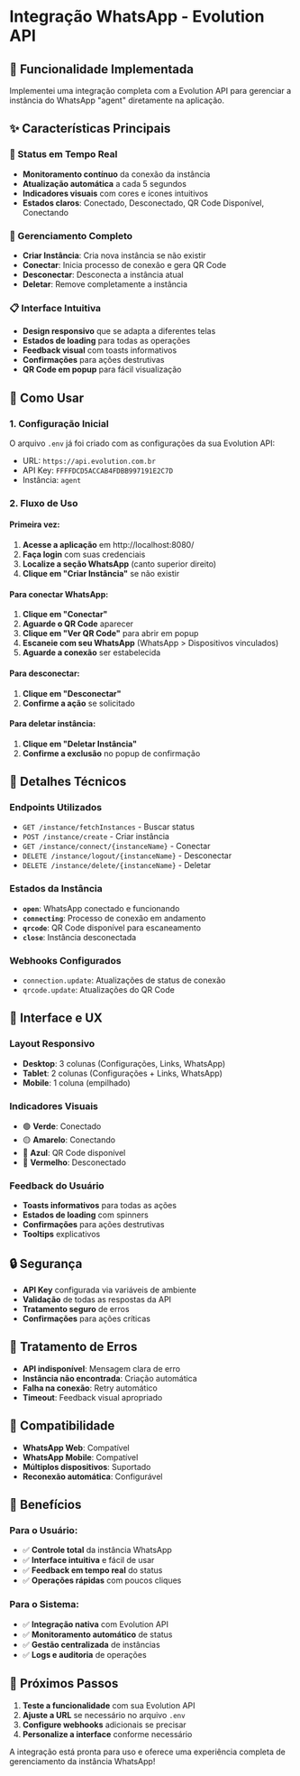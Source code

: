 # Integração WhatsApp - Evolution API

## 🚀 Funcionalidade Implementada

Implementei uma integração completa com a Evolution API para gerenciar a instância do WhatsApp "agent" diretamente na aplicação.

## ✨ Características Principais

### 📱 Status em Tempo Real
- **Monitoramento contínuo** da conexão da instância
- **Atualização automática** a cada 5 segundos
- **Indicadores visuais** com cores e ícones intuitivos
- **Estados claros**: Conectado, Desconectado, QR Code Disponível, Conectando

### 🔗 Gerenciamento Completo
- **Criar Instância**: Cria nova instância se não existir
- **Conectar**: Inicia processo de conexão e gera QR Code
- **Desconectar**: Desconecta a instância atual
- **Deletar**: Remove completamente a instância

### 📋 Interface Intuitiva
- **Design responsivo** que se adapta a diferentes telas
- **Estados de loading** para todas as operações
- **Feedback visual** com toasts informativos
- **Confirmações** para ações destrutivas
- **QR Code em popup** para fácil visualização

## 🎯 Como Usar

### 1. Configuração Inicial
O arquivo `.env` já foi criado com as configurações da sua Evolution API:
- URL: `https://api.evolution.com.br`
- API Key: `FFFFDCD5ACCAB4FDBB997191E2C7D`
- Instância: `agent`

### 2. Fluxo de Uso

#### Primeira vez:
1. **Acesse a aplicação** em http://localhost:8080/
2. **Faça login** com suas credenciais
3. **Localize a seção WhatsApp** (canto superior direito)
4. **Clique em "Criar Instância"** se não existir

#### Para conectar WhatsApp:
1. **Clique em "Conectar"**
2. **Aguarde o QR Code** aparecer
3. **Clique em "Ver QR Code"** para abrir em popup
4. **Escaneie com seu WhatsApp** (WhatsApp > Dispositivos vinculados)
5. **Aguarde a conexão** ser estabelecida

#### Para desconectar:
1. **Clique em "Desconectar"**
2. **Confirme a ação** se solicitado

#### Para deletar instância:
1. **Clique em "Deletar Instância"**
2. **Confirme a exclusão** no popup de confirmação

## 🔧 Detalhes Técnicos

### Endpoints Utilizados
- `GET /instance/fetchInstances` - Buscar status
- `POST /instance/create` - Criar instância
- `GET /instance/connect/{instanceName}` - Conectar
- `DELETE /instance/logout/{instanceName}` - Desconectar
- `DELETE /instance/delete/{instanceName}` - Deletar

### Estados da Instância
- **`open`**: WhatsApp conectado e funcionando
- **`connecting`**: Processo de conexão em andamento
- **`qrcode`**: QR Code disponível para escaneamento
- **`close`**: Instância desconectada

### Webhooks Configurados
- `connection.update`: Atualizações de status de conexão
- `qrcode.update`: Atualizações do QR Code

## 🎨 Interface e UX

### Layout Responsivo
- **Desktop**: 3 colunas (Configurações, Links, WhatsApp)
- **Tablet**: 2 colunas (Configurações + Links, WhatsApp)
- **Mobile**: 1 coluna (empilhado)

### Indicadores Visuais
- 🟢 **Verde**: Conectado
- 🟡 **Amarelo**: Conectando
- 🔵 **Azul**: QR Code disponível
- 🔴 **Vermelho**: Desconectado

### Feedback do Usuário
- **Toasts informativos** para todas as ações
- **Estados de loading** com spinners
- **Confirmações** para ações destrutivas
- **Tooltips** explicativos

## 🔒 Segurança

- **API Key** configurada via variáveis de ambiente
- **Validação** de todas as respostas da API
- **Tratamento seguro** de erros
- **Confirmações** para ações críticas

## 🚨 Tratamento de Erros

- **API indisponível**: Mensagem clara de erro
- **Instância não encontrada**: Criação automática
- **Falha na conexão**: Retry automático
- **Timeout**: Feedback visual apropriado

## 📱 Compatibilidade

- **WhatsApp Web**: Compatível
- **WhatsApp Mobile**: Compatível
- **Múltiplos dispositivos**: Suportado
- **Reconexão automática**: Configurável

## 🎯 Benefícios

### Para o Usuário:
- ✅ **Controle total** da instância WhatsApp
- ✅ **Interface intuitiva** e fácil de usar
- ✅ **Feedback em tempo real** do status
- ✅ **Operações rápidas** com poucos cliques

### Para o Sistema:
- ✅ **Integração nativa** com Evolution API
- ✅ **Monitoramento automático** de status
- ✅ **Gestão centralizada** de instâncias
- ✅ **Logs e auditoria** de operações

## 🔄 Próximos Passos

1. **Teste a funcionalidade** com sua Evolution API
2. **Ajuste a URL** se necessário no arquivo `.env`
3. **Configure webhooks** adicionais se precisar
4. **Personalize a interface** conforme necessário

A integração está pronta para uso e oferece uma experiência completa de gerenciamento da instância WhatsApp! 